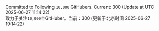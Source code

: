 Committed to Following `10,000` GitHubers. Current: <!-- FOLLOWING_COUNT -->300<!-- FOLLOWING_COUNT --> (Update at UTC <!-- LAST_UPDATED -->2025-06-27 11:14:22<!-- LAST_UPDATED -->)<br>
致力于关注`10,000`个GitHuber。当前：<!-- FOLLOWING_COUNT -->300<!-- FOLLOWING_COUNT --> (更新于北京时间 <!-- LAST_UPDATED_CST -->2025-06-27 19:14:22<!-- LAST_UPDATED_CST -->)
